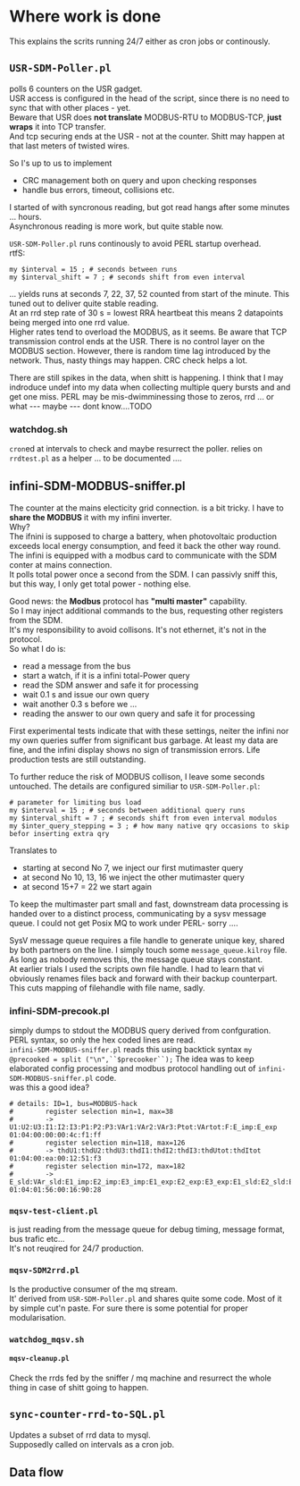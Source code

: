# Where work is done

This explains the scrits running 24/7 either as cron jobs or continously.

## `USR-SDM-Poller.pl`
polls 6 counters on the USR gadget.  
USR access is configured in the head of the script, since there is no need to sync that with other places - yet.   
Beware that USR does **not translate** MODBUS-RTU to MODBUS-TCP, **just wraps** it into TCP transfer.  
And tcp securing ends at the USR - not at the counter. Shitt may happen at that last meters of twisted wires.  

So I's up to us to implement
* CRC management both on query and upon checking responses
* handle bus errors, timeout, collisions etc.

I started of with syncronous reading, but got read hangs after some minutes ... hours.  
Asynchronous reading is more work, but quite stable now.  

`USR-SDM-Poller.pl` runs continously to avoid PERL startup overhead.  
rtfS:
```
my $interval = 15 ; # seconds between runs
my $interval_shift = 7 ; # seconds shift from even interval
```
... yields runs at seconds 7, 22, 37, 52 counted from start of the minute. 
This tuned out to deliver quite stable reading.  
At an rrd step rate of 30 s = lowest RRA heartbeat this means 2 datapoints being merged into one rrd value.  
Higher rates tend to overload the MODBUS, as it seems. Be aware that TCP transmission control ends at the USR. There is no control layer on the MODBUS section. However, there is random time lag introduced by the network. Thus, nasty things may happen. CRC check helps a lot.  

There are still spikes in the data, when shitt is happening. I think that I may indroduce undef into my data when collecting multiple query bursts and and get one miss. PERL may be mis-dwimminessing those to zeros, rrd ... or what --- maybe --- dont know....TODO



### watchdog.sh

`cron`ed at intervals to check and maybe resurrect the poller.
relies on `rrdtest.pl` as a helper ... to be documented ....


## infini-SDM-MODBUS-sniffer.pl
The counter at the mains electicity grid connection. is a bit tricky. I have to **share the MODBUS** it with my infini inverter.  
Why?  
The ifnini is supposed to charge a battery, when photovoltaic production exceeds local energy consumption, and feed it back the other way round.
The infini is equipped with a modbus card to communicate with the SDM conter at mains connection.  
It polls total power once a second from the SDM. I can passivly sniff this, but this way, I only get total power - nothing else.  
  
Good news: the **Modbus** protocol has **"multi master"** capability.  
So I may inject additional commands to the bus, requesting other registers from the SDM.  
It's my responsibility to avoid collisons. It's not ethernet, it's not in the protocol.  
So what I do is:  
* read a message from the bus
* start a watch, if it is a infini total-Power query
* read the SDM answer and safe it for processing
* wait 0.1 s and issue our own query
* wait another 0.3 s before we ...
* reading the answer to our own query and safe it for processing

First experimental tests indicate that with these settings, neiter the infini nor my own queries suffer from significant bus garbage. At least my data are fine, and the infini display shows no sign of transmission errors. Life production tests are still outstanding.  

To further reduce the risk of MODBUS collison, I leave some seconds untouched. The details are configured similiar to  `USR-SDM-Poller.pl`:
```
# parameter for limiting bus load
my $interval = 15 ; # seconds between additional query runs
my $interval_shift = 7 ; # seconds shift from even interval modulos
my $inter_query_stepping = 3 ; # how many native qry occasions to skip befor inserting extra qry
```
Translates to
* starting at second No 7, we inject our first mutimaster query
* at second No 10, 13, 16 we inject the other mutimaster query
* at second 15+7 = 22 we start again

To keep the multimaster part small and fast, downstream data processing is handed over to a distinct process, communicating by a sysv message queue.
I could not get Posix MQ to work under PERL- sorry ....  
  
SysV message queue requires a file handle to generate unique key, shared by both partners on the line. I simply touch some `message_queue.kilroy` file. As long as nobody removes this, the message queue stays constant.  
At earlier trials I used the scripts own file handle. I had to learn that vi obviously renames files back and forward with their backup counterpart. This cuts mapping of filehandle with file name, sadly.




### infini-SDM-precook.pl

simply dumps to stdout the MODBUS query derived from confguration.  
PERL syntax, so only the hex coded lines are read.  
`infini-SDM-MODBUS-sniffer.pl` reads this using backtick syntax `my @precooked = split ("\n",``$precooker``);`
The idea was to keep elaborated config processing and modbus protocol handling out of `infini-SDM-MODBUS-sniffer.pl` code.  
was this a good idea?  
```
# details: ID=1, bus=MODBUS-hack 
#        register selection min=1, max=38 
#        -> U1:U2:U3:I1:I2:I3:P1:P2:P3:VAr1:VAr2:VAr3:Ptot:VArtot:F:E_imp:E_exp
01:04:00:00:00:4c:f1:ff
#        register selection min=118, max=126 
#        -> thdU1:thdU2:thdU3:thdI1:thdI2:thdI3:thdUtot:thdItot
01:04:00:ea:00:12:51:f3
#        register selection min=172, max=182 
#        -> E_sld:VAr_sld:E1_imp:E2_imp:E3_imp:E1_exp:E2_exp:E3_exp:E1_sld:E2_sld:E3_sld
01:04:01:56:00:16:90:28
```

### `mqsv-test-client.pl`

is just reading from the message queue for debug timing, message format, bus trafic etc...  
It's not reuqired for 24/7 production.


### `mqsv-SDM2rrd.pl`  
Is the productive consumer of the mq stream.  
It' derived from `USR-SDM-Poller.pl` and shares quite some code. Most of it by simple cut'n paste. For sure there is some potential for proper modularisation.


### `watchdog_mqsv.sh`
#### `mqsv-cleanup.pl`

Check the rrds fed by the sniffer / mq machine and resurrect the whole thing in case of shitt going to happen.


## `sync-counter-rrd-to-SQL.pl`
Updates a subset of rrd data to mysql.  
Supposedly called on intervals as a cron job.  


## Data flow






